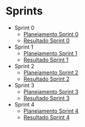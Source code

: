 # Sprints

- Sprint 0
    - [Planejamento Sprint 0](Sprints/planning/sprint0.md)
    - [Resultado Sprint 0](Sprints/results/sprint0.md)
- Sprint 1
    - [Planejamento Sprint 1](Sprints/planning/sprint1.md)
    - [Resultado Sprint 1](Sprints/results/sprint1.md)
- Sprint 2
    - [Planejamento Sprint 2](Sprints/planning/sprint2.md)
    - [Resultado Sprint 2](Sprints/results/sprint2.md)
- Sprint 3
    - [Planejamento Sprint 3](Sprints/planning/sprint3.md)
    - [Resultado Sprint 3](Sprints/results/sprint3.md)
- Sprint 4
    - [Planejamento Sprint 4](Sprints/planning/sprint4.md)
    - [Resultado Sprint 4](Sprints/results/sprint4.md)